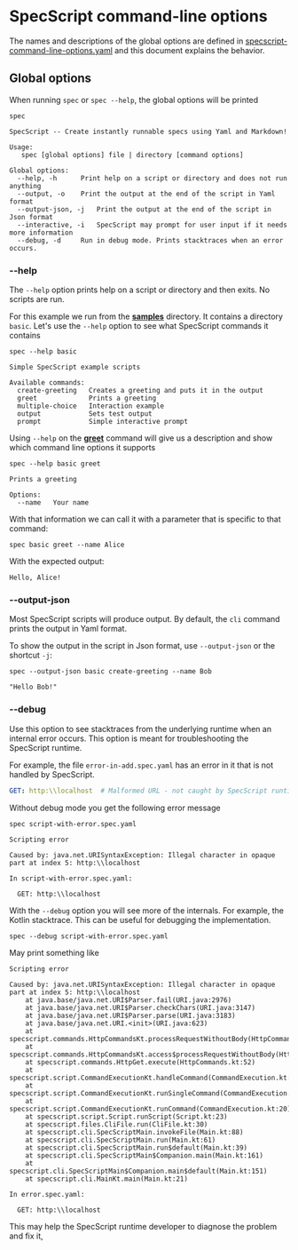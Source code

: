 # SpecScript command-line options

The names and descriptions of the global options are defined
in [specscript-command-line-options.yaml](specscript-command-line-options.yaml) and this document explains the behavior.

## Global options

When running `spec` or `spec --help`, the global options will be printed

```shell cli
spec
```

```output
SpecScript -- Create instantly runnable specs using Yaml and Markdown!

Usage:
   spec [global options] file | directory [command options]

Global options:
  --help, -h      Print help on a script or directory and does not run anything
  --output, -o    Print the output at the end of the script in Yaml format
  --output-json, -j   Print the output at the end of the script in Json format
  --interactive, -i   SpecScript may prompt for user input if it needs more information
  --debug, -d     Run in debug mode. Prints stacktraces when an error occurs.
```

### --help

The `--help` option prints help on a script or directory and then exits. No scripts are run.

For this example we run from the **[samples](/samples)** directory. It contains a directory `basic`. Let's use the
`--help` option to see what SpecScript commands it contains

```shell cli cd=samples
spec --help basic
```

```output
Simple SpecScript example scripts

Available commands:
  create-greeting   Creates a greeting and puts it in the output
  greet             Prints a greeting
  multiple-choice   Interaction example
  output            Sets test output
  prompt            Simple interactive prompt
```

Using `--help` on the **[greet](/samples/basic/greet.spec.yaml)** command will give us a description and show which
command line options it supports

```shell cli cd=samples
spec --help basic greet
```

```output
Prints a greeting

Options:
  --name   Your name
```

With that information we can call it with a parameter that is specific to that command:

```shell cli cd=samples
spec basic greet --name Alice
```

With the expected output:

```output
Hello, Alice!
```

### --output-json

Most SpecScript scripts will produce output. By default, the `cli` command prints the output in Yaml format.

To show the output in the script in Json format, use `--output-json` or the shortcut  `-j`:

```shell cli cd=samples
spec --output-json basic create-greeting --name Bob
```

```output
"Hello Bob!"
```

### --debug

Use this option to see stacktraces from the underlying runtime when an internal error occurs. This option is meant for
troubleshooting the SpecScript runtime.

For example, the file `error-in-add.spec.yaml` has an error in it that is not handled by SpecScript.

```yaml file=script-with-error.spec.yaml
GET: http:\\localhost  # Malformed URL - not caught by SpecScript runtime
```

Without debug mode you get the following error message

```shell cli
spec script-with-error.spec.yaml
```

```output
Scripting error

Caused by: java.net.URISyntaxException: Illegal character in opaque part at index 5: http:\\localhost

In script-with-error.spec.yaml:

  GET: http:\\localhost
```

With the `--debug` option you will see more of the internals. For example, the Kotlin stacktrace. This can be useful for
debugging the implementation.

```shell cli
spec --debug script-with-error.spec.yaml
```

May print something like

```
Scripting error

Caused by: java.net.URISyntaxException: Illegal character in opaque part at index 5: http:\\localhost
	at java.base/java.net.URI$Parser.fail(URI.java:2976)
	at java.base/java.net.URI$Parser.checkChars(URI.java:3147)
	at java.base/java.net.URI$Parser.parse(URI.java:3183)
	at java.base/java.net.URI.<init>(URI.java:623)
	at specscript.commands.HttpCommandsKt.processRequestWithoutBody(HttpCommands.kt:150)
	at specscript.commands.HttpCommandsKt.access$processRequestWithoutBody(HttpCommands.kt:1)
	at specscript.commands.HttpGet.execute(HttpCommands.kt:52)
	at specscript.script.CommandExecutionKt.handleCommand(CommandExecution.kt:82)
	at specscript.script.CommandExecutionKt.runSingleCommand(CommandExecution.kt:59)
	at specscript.script.CommandExecutionKt.runCommand(CommandExecution.kt:20)
	at specscript.script.Script.runScript(Script.kt:23)
	at specscript.files.CliFile.run(CliFile.kt:30)
	at specscript.cli.SpecScriptMain.invokeFile(Main.kt:88)
	at specscript.cli.SpecScriptMain.run(Main.kt:61)
	at specscript.cli.SpecScriptMain.run$default(Main.kt:39)
	at specscript.cli.SpecScriptMain$Companion.main(Main.kt:161)
	at specscript.cli.SpecScriptMain$Companion.main$default(Main.kt:151)
	at specscript.cli.MainKt.main(Main.kt:21)

In error.spec.yaml:

  GET: http:\\localhost
```

This may help the SpecScript runtime developer to diagnose the problem and fix it,